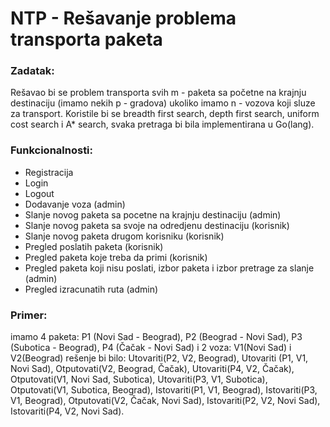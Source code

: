 # NTP - Rešavanje problema transporta paketa


### Zadatak: 
Rešavao bi se problem transporta svih m - paketa sa početne na krajnju destinaciju (imamo nekih p - gradova) ukoliko imamo n - vozova koji sluze za transport. Koristile bi se breadth first search, depth first search, uniform cost search i A* search, svaka pretraga bi bila implementirana u Go(lang).

### Funkcionalnosti: 
- Registracija
- Login
- Logout
- Dodavanje voza (admin)
- Slanje novog paketa sa pocetne na krajnju destinaciju (admin)
- Slanje novog paketa sa svoje na odredjenu destinaciju (korisnik)
- Slanje novog paketa drugom korisniku (korisnik)
- Pregled poslatih paketa (korisnik)
- Pregled paketa koje treba da primi (korisnik)
- Pregled paketa koji nisu poslati, izbor paketa i izbor pretrage za slanje (admin)
- Pregled izracunatih ruta (admin)
  
  
### Primer: 
imamo 4 paketa: P1 (Novi Sad - Beograd), P2 (Beograd - Novi Sad), P3 (Subotica - Beograd), P4 (Čačak - Novi Sad) i 2 voza: V1(Novi Sad) i V2(Beograd)
rešenje bi bilo: Utovariti(P2, V2, Beograd), Utovariti (P1, V1, Novi Sad), Otputovati(V2, Beograd, Čačak), Utovariti(P4, V2, Čačak), Otputovati(V1, Novi Sad, Subotica), Utovariti(P3, V1, Subotica), Otputovati(V1, Subotica, Beograd), Istovariti(P1, V1, Beograd), Istovariti(P3, V1, Beograd), Otputovati(V2, Čačak, Novi Sad), Istovariti(P2, V2, Novi Sad), Istovariti(P4, V2, Novi Sad).

